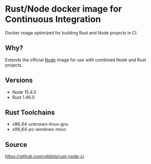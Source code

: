 # Rust/Node docker image for Continuous Integration
Docker image optimized for building Rust and Node projects in CI.

## Why?
Extends the official [Node](https://hub.docker.com/_/node) image for use with
combined Node and Rust projects.

## Versions
- Node 15.4.0
- Rust 1.46.0

## Rust Toolchains
- x86_64-unknown-linux-gnu
- x86_64-pc-windows-msvc

## Source
https://github.com/vibbits/rust-node-ci
